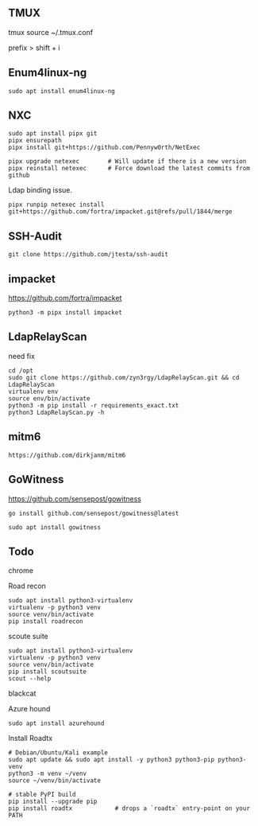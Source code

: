 


## TMUX


tmux source ~/.tmux.conf

prefix > shift + i



## Enum4linux-ng

```
sudo apt install enum4linux-ng
```



## NXC


```
sudo apt install pipx git
pipx ensurepath
pipx install git+https://github.com/Pennyw0rth/NetExec
```


```
pipx upgrade netexec        # Will update if there is a new version
pipx reinstall netexec      # Force download the latest commits from github
```

Ldap binding issue.
```
pipx runpip netexec install git+https://github.com/fortra/impacket.git@refs/pull/1844/merge
```

## SSH-Audit

```
git clone https://github.com/jtesta/ssh-audit
```



## impacket

https://github.com/fortra/impacket
```
python3 -m pipx install impacket
```


## LdapRelayScan

need fix

```
cd /opt
sudo git clone https://github.com/zyn3rgy/LdapRelayScan.git && cd LdapRelayScan
virtualenv env
source env/bin/activate
python3 -m pip install -r requirements_exact.txt
python3 LdapRelayScan.py -h
```


## mitm6

```
https://github.com/dirkjanm/mitm6
```


## GoWitness

https://github.com/sensepost/gowitness
```
go install github.com/sensepost/gowitness@latest
```

```
sudo apt install gowitness
```



## Todo



chrome



Road recon


```
sudo apt install python3-virtualenv
virtualenv -p python3 venv
source venv/bin/activate
pip install roadrecon
```


scoute suite


```
sudo apt install python3-virtualenv
virtualenv -p python3 venv
source venv/bin/activate
pip install scoutsuite
scout --help
```



blackcat



Azure hound
```
sudo apt install azurehound
```


Install Roadtx
```
# Debian/Ubuntu/Kali example
sudo apt update && sudo apt install -y python3 python3-pip python3-venv
python3 -m venv ~/venv
source ~/venv/bin/activate

# stable PyPI build
pip install --upgrade pip
pip install roadtx            # drops a `roadtx` entry-point on your PATH

```
